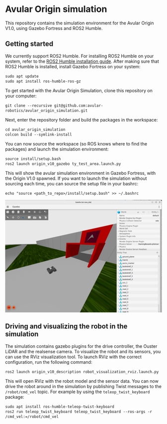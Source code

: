 # Avular Origin simulation

This repository contains the simulation environment for the Avular Origin V1.0, using Gazebo Fortress and ROS2 Humble.

## Getting started

We currently support ROS2 Humble. For installing ROS2 Humble on your system, refer to the [ROS2 Humble installation guide](https://docs.ros.org/en/humble/Installation.html).
After making sure that ROS2 Humble is installed, install Gazebo Fortress on your system:

```
sudo apt update
sudo apt install ros-humble-ros-gz
```

To get started with the Avular Origin Simulation, clone this repository on your computer:
```
git clone --recursive git@github.com:avular-robotics/avular_origin_simulation.git
```

Next, enter the repository folder and build the packages in the workspace:
```
cd avular_origin_simulation
colcon build --symlink-install
```

You can now source the workspace (so ROS knows where to find the packages) and launch the simulation environment:
```
source install/setup.bash
ros2 launch origin_v10_gazebo ty_test_area.launch.py
```
This will show the avular simulation environment in Gazebo Fortress, with the Origin V1.0 spawned.
If you want to launch the simulation without sourcing each time, you can source the setup file in your bashrc:
```
echo "source <path_to_repo>/install/setup.bash" >> ~/.bashrc
```

![image](./doc/img/simulation.png)

## Driving and visualizing the robot in the simulation

The simulation contains gazebo plugins for the drive controller, the Ouster LiDAR and the realsense camera. To visualize the robot and its sensors, you can use the RViz visualization tool. To launch RViz with the correct configuration, run the following command:
```
ros2 launch origin_v10_description robot_visualization_rviz.launch.py
```

This will open RViz with the robot model and the sensor data. You can now drive the robot around in the simulation by publishing Twist messages to the `/robot/cmd_vel` topic. For example by using the `teleop_twist_keyboard` package:
```
sudo apt install ros-humble-teleop-twist-keyboard
ros2 run teleop_twist_keyboard teleop_twist_keyboard --ros-args -r /cmd_vel:=/robot/cmd_vel
```

